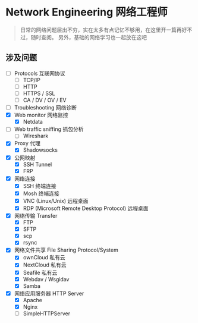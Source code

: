 # Network Engineering 网络工程师
> 日常的网络问题层出不穷，实在太多有点记忆不够用，在这里开一篇再好不过，随时查阅。
另外，基础的网络学习也一起放在这吧

## 涉及问题
- [ ] Protocols 互联网协议
    - [ ] TCP/IP
    - [ ] HTTP
    - [ ] HTTPS / SSL 
    - [ ] CA / DV / OV / EV
- [ ] Troubleshooting 网络诊断
- [x] Web monitor 网络监控
    - [x] Netdata
- [ ] Web traffic sniffing 抓包分析
    - [ ] Wireshark
- [x] Proxy 代理
    - [x] Shadowsocks
- [x] 公网映射
    - [x] SSH Tunnel
    - [x] FRP
- [x] 网络连接
    - [x] SSH 终端连接
    - [x] Mosh 终端连接
    - [x] VNC (Linux/Unix) 远程桌面
    - [x] RDP (Microsoft Remote Desktop Protocol) 远程桌面
- [x] 网络传输 Transfer
    - [x] FTP
    - [x] SFTP
    - [x] scp
    - [x] rsync
- [x] 网络文件共享 File Sharing Protocol/System
    - [x] ownCloud 私有云
    - [x] NextCloud 私有云
    - [x] Seafile 私有云
    - [x] Webdav / Wsgidav
    - [x] Samba 
- [x] 网络应用服务器 HTTP Server
    - [x] Apache
    - [x] Nginx
    - [ ] SimpleHTTPServer